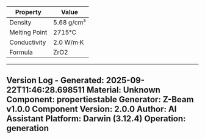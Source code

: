 | Property | Value |
|----------|-------|
| Density | 5.68 g/cm³ |
| Melting Point | 2715°C |
| Conductivity | 2.0 W/m·K |
| Formula | ZrO2 |


---
Version Log - Generated: 2025-09-22T11:46:28.698511
Material: Unknown
Component: propertiestable
Generator: Z-Beam v1.0.0
Component Version: 2.0.0
Author: AI Assistant
Platform: Darwin (3.12.4)
Operation: generation
---